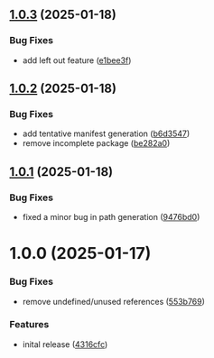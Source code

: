 ## [1.0.3](https://github.com/asaidimu/vite-autoload/compare/v1.0.2...v1.0.3) (2025-01-18)


### Bug Fixes

* add left out feature ([e1bee3f](https://github.com/asaidimu/vite-autoload/commit/e1bee3f6e739c56218fe7d8aac7de934e3e1f3ce))

## [1.0.2](https://github.com/asaidimu/vite-autoload/compare/v1.0.1...v1.0.2) (2025-01-18)


### Bug Fixes

* add tentative manifest generation ([b6d3547](https://github.com/asaidimu/vite-autoload/commit/b6d3547b2ac79ba88331ce9297b976ffe2f0064d))
* remove incomplete package ([be282a0](https://github.com/asaidimu/vite-autoload/commit/be282a070f5940f718ffd26d16e8197f3f87defb))

## [1.0.1](https://github.com/asaidimu/vite-autoload/compare/v1.0.0...v1.0.1) (2025-01-18)


### Bug Fixes

* fixed a minor bug in path generation ([9476bd0](https://github.com/asaidimu/vite-autoload/commit/9476bd0bc3e8ad25d19852942e0a1b3f7ef6831b))

# 1.0.0 (2025-01-17)


### Bug Fixes

* remove undefined/unused references ([553b769](https://github.com/asaidimu/vite-autoload/commit/553b76922393812a55453889cdb9af2ea3f21fb3))


### Features

* inital release ([4316cfc](https://github.com/asaidimu/vite-autoload/commit/4316cfc98439d06b661feccef7c657ec08cec9b6))
